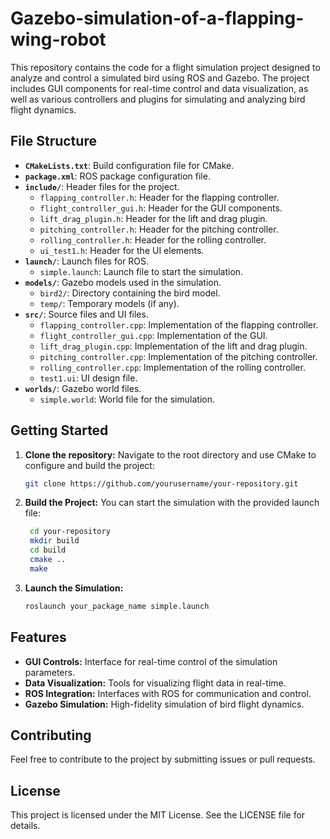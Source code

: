 # Gazebo-simulation-of-a-flapping-wing-robot

This repository contains the code for a flight simulation project designed to analyze and control a simulated bird using ROS and Gazebo. The project includes GUI components for real-time control and data visualization, as well as various controllers and plugins for simulating and analyzing bird flight dynamics.

## File Structure

- **`CMakeLists.txt`**: Build configuration file for CMake.
- **`package.xml`**: ROS package configuration file.
- **`include/`**: Header files for the project.
  - `flapping_controller.h`: Header for the flapping controller.
  - `flight_controller_gui.h`: Header for the GUI components.
  - `lift_drag_plugin.h`: Header for the lift and drag plugin.
  - `pitching_controller.h`: Header for the pitching controller.
  - `rolling_controller.h`: Header for the rolling controller.
  - `ui_test1.h`: Header for the UI elements.
- **`launch/`**: Launch files for ROS.
  - `simple.launch`: Launch file to start the simulation.
- **`models/`**: Gazebo models used in the simulation.
  - `bird2/`: Directory containing the bird model.
  - `temp/`: Temporary models (if any).
- **`src/`**: Source files and UI files.
  - `flapping_controller.cpp`: Implementation of the flapping controller.
  - `flight_controller_gui.cpp`: Implementation of the GUI.
  - `lift_drag_plugin.cpp`: Implementation of the lift and drag plugin.
  - `pitching_controller.cpp`: Implementation of the pitching controller.
  - `rolling_controller.cpp`: Implementation of the rolling controller.
  - `test1.ui`: UI design file.
- **`worlds/`**: Gazebo world files.
  - `simple.world`: World file for the simulation.

## Getting Started

1. **Clone the repository:**
   Navigate to the root directory and use CMake to configure and build the project:
   ```bash
   git clone https://github.com/yourusername/your-repository.git
   
2. **Build the Project:**
   You can start the simulation with the provided launch file:
   ```bash
    cd your-repository
    mkdir build
    cd build
    cmake ..
    make

4. **Launch the Simulation:**
   ```bash
   roslaunch your_package_name simple.launch

## Features

- **GUI Controls:** Interface for real-time control of the simulation parameters.
- **Data Visualization:** Tools for visualizing flight data in real-time.
- **ROS Integration:** Interfaces with ROS for communication and control.
- **Gazebo Simulation:** High-fidelity simulation of bird flight dynamics.

## Contributing

Feel free to contribute to the project by submitting issues or pull requests.

## License

This project is licensed under the MIT License. See the LICENSE file for details.
